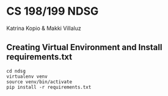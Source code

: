# CS 198/199 NDSG
Katrina Kopio & Makki Villaluz

## Creating Virtual Environment and Install requirements.txt
```
cd ndsg
virtualenv venv
source venv/bin/activate
pip install -r requirements.txt
```